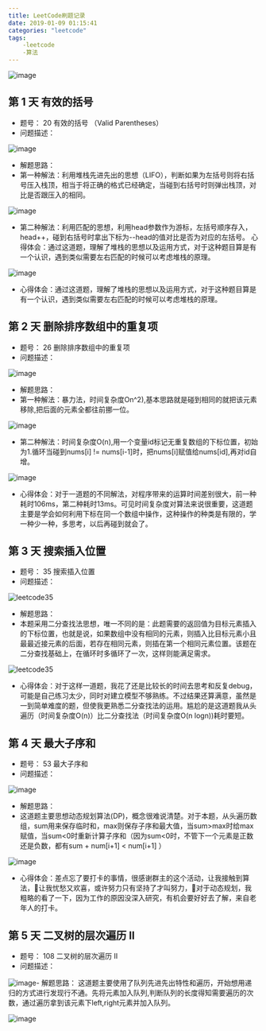 ```yaml
---
title: LeetCode刷题记录
date: 2019-01-09 01:15:41
categories: "leetcode"
tags: 
    -leetcode
    -算法
---
```


![image](https://wx3.sinaimg.cn/large/006fuqy4gy1fyzoigp2b4j31hc0u0tkx.jpg)

<!-- more -->
## 第 1 天 有效的括号
- 题号： 20 有效的括号 （Valid Parentheses）
- 问题描述：
 
![image](https://ws3.sinaimg.cn/mw690/006fuqy4gy1fyzq1mf7o7j30xe08w0ty.jpg)

- 解题思路：
- 第一种解法：利用堆栈先进先出的思想（LIFO），判断如果为左括号则将右括号压入栈顶，相当于将正确的格式已经确定，当碰到右括号时则弹出栈顶，对比是否跟压入的相同。

![image](https://ws1.sinaimg.cn/mw690/006fuqy4gy1fyzqb50pnnj31180pe42o.jpg)

- 第二种解法：利用匹配的思想，利用head参数作为游标，左括号顺序存入，head++，碰到右括号时拿出下标为--head的值对比是否为对应的左括号。
心得体会：通过这道题，理解了堆栈的思想以及运用方式，对于这种题目算是有一个认识，遇到类似需要左右匹配的时候可以考虑堆栈的原理。

![image](https://wx3.sinaimg.cn/mw690/006fuqy4gy1fyzqbrebgtj310s13en2q.jpg)

- 心得体会：通过这道题，理解了堆栈的思想以及运用方式，对于这种题目算是有一个认识，遇到类似需要左右匹配的时候可以考虑堆栈的原理。

## 第 2 天 删除排序数组中的重复项
- 题号： 26 删除排序数组中的重复项 
- 问题描述：
 
![image](https://wx4.sinaimg.cn/mw690/006fuqy4ly1fz0dnzpy5dj30gz0budg7.jpg)

- 解题思路：
- 第一种解法：暴力法，时间复杂度On^2),基本思路就是碰到相同的就把该元素移除,把后面的元素全都往前挪一位。

![image](https://ws4.sinaimg.cn/mw690/006fuqy4ly1fz0do9geoaj31800teadh.jpg)

- 第二种解法：时间复杂度O(n),用一个变量id标记无重复数组的下标位置，初始为1.循环当碰到nums[i] != nums[i-1]时，把nums[i]赋值给nums[id],再对id自增。

![image](https://wx1.sinaimg.cn/mw690/006fuqy4ly1fz0dof8swaj31800medil.jpg)

- 心得体会：对于一道题的不同解法，对程序带来的运算时间差别很大，前一种耗时106ms，第二种耗时13ms。可见时间复杂度对算法来说很重要，这道题主要是学会如何利用下标在同一个数组中操作，这种操作的种类是有限的，学一种少一种，多思考，以后再碰到就会了。

## 第 3 天 搜索插入位置
- 题号： 35 搜索插入位置 
- 问题描述：
 
![leetcode35](http://wx2.sinaimg.cn/large/006fuqy4gy1fz1uuafcjgj30x40msgnp.jpg)

- 解题思路：
- 本题采用二分查找法思想，唯一不同的是：此题需要的返回值为目标元素插入的下标位置，也就是说，如果数组中没有相同的元素，则插入比目标元素小且最最近接元素的后面，若存在相同元素，则插在第一个相同元素位置。该题在二分查找基础上，在循环时多循环了一次，这样则能满足需求。

![leetcode35](http://wx3.sinaimg.cn/large/006fuqy4gy1fz1v7hbncgj30w40oejuz.jpg)

- 心得体会：对于这样一道题，我花了还是比较长的时间去思考和反复debug，可能是自己练习太少，同时对建立模型不够熟练。不过结果还算满意，虽然是一到简单难度的题，但使我更熟悉二分查找法的运用。尴尬的是这道题我从头遍历（时间复杂度O(n)）比二分查找法（时间复杂度O(n logn))耗时要短。


## 第 4 天 最大子序和
- 题号： 53 最大子序和
- 问题描述：
 
![image](https://ws3.sinaimg.cn/mw690/006fuqy4gy1fz330ro7vqj30xi0e60un.jpg)
- 解题思路：
- 这道题主要思想动态规划算法(DP)，概念很难说清楚。对于本题，从头遍历数组，sum用来保存临时和，max则保存子序和最大值，当sum>max时给max赋值，当sum<0时重新计算子序和（因为sum<0时，不管下一个元素是正数还是负数，都有sum + num[i+1] < num[i+1] ）

![image](https://ws4.sinaimg.cn/mw690/006fuqy4gy1fz3315t8nlj30xm0qedjf.jpg)
- 心得体会：差点忘了要打卡的事情，很感谢群主的这个活动，让我接触到算法，让我忧愁又欢喜，或许努力只有坚持了才叫努力，对于动态规划，我粗略的看了一下，因为工作的原因没深入研究，有机会要好好去了解，来自老年人的打卡。

## 第 5 天 二叉树的层次遍历 II
- 题号： 108 二叉树的层次遍历 II
- 问题描述：
 
![image](https://wx4.sinaimg.cn/mw690/e3244c0fly1fz5d0ljh59j20xg0mugnj.jpg)- 解题思路：
这道题主要使用了队列先进先出特性和遍历，开始想用递归的方式进行发现行不通。先将元素加入队列,判断队列的长度得知需要遍历的次数，通过遍历拿到该元素下left,right元素并加入队列。

![image](https://ws2.sinaimg.cn/mw690/e3244c0fly1fz5d1012f6j210g11e0zn.jpg)